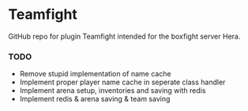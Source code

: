 # Teamfight

GitHub repo for plugin Teamfight intended for the boxfight server Hera.

### TODO

- Remove stupid implementation of name cache
- Implement proper player name cache in seperate class handler
- Implement arena setup, inventories and saving with redis
- Implement redis & arena saving & team saving